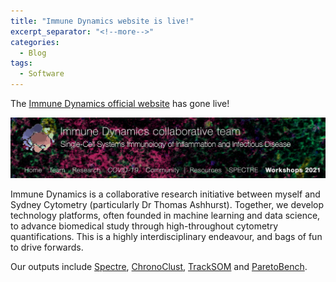 ```yaml
---
title: "Immune Dynamics website is live!"
excerpt_separator: "<!--more-->"
categories:
  - Blog
tags:
  - Software
---
```

The [Immune Dynamics official website](https://immunedynamics.io/) has gone live!

![](/files/immunedynamics_header.png)

Immune Dynamics is a collaborative research initiative between myself and Sydney Cytometry (particularly Dr Thomas Ashhurst).
Together, we develop technology platforms, often founded in machine learning and data science, to advance biomedical study through high-throughout cytometry quantifications.
This is a highly interdisciplinary endeavour, and bags of fun to drive forwards.

Our outputs include
[Spectre](https://immunedynamics.io/spectre/), 
[ChronoClust](https://www.sciencedirect.com/science/article/abs/pii/S0950705119300796), 
[TrackSOM](https://github.com/ghar1821/TrackSOM) and 
[ParetoBench](https://doi.org/10.1093/bioinformatics/btab038).
